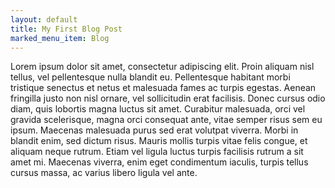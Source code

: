 ```yaml
---
layout: default
title: My First Blog Post
marked_menu_item: Blog
---
```

Lorem ipsum dolor sit amet, consectetur adipiscing elit. Proin aliquam nisl tellus, vel pellentesque nulla blandit eu. Pellentesque habitant morbi tristique senectus et netus et malesuada fames ac turpis egestas. Aenean fringilla justo non nisl ornare, vel sollicitudin erat facilisis. Donec cursus odio diam, quis lobortis magna luctus sit amet. Curabitur malesuada, orci vel gravida scelerisque, magna orci consequat ante, vitae semper risus sem eu ipsum. Maecenas malesuada purus sed erat volutpat viverra. Morbi in blandit enim, sed dictum risus. Mauris mollis turpis vitae felis congue, et aliquam neque rutrum. Etiam vel ligula luctus turpis facilisis rutrum a sit amet mi. Maecenas viverra, enim eget condimentum iaculis, turpis tellus cursus massa, ac varius libero ligula vel ante.